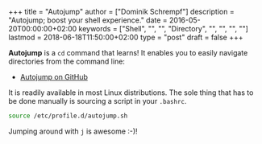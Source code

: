 +++
title = "Autojump"
author = ["Dominik Schrempf"]
description = "Autojump; boost your shell experience."
date = 2016-05-20T00:00:00+02:00
keywords = ["Shell", "", "", "Directory", "", "", "", ""]
lastmod = 2018-06-18T11:50:00+02:00
type = "post"
draft = false
+++

**Autojump** is a `cd` command that learns!  It enables you to easily
navigate directories from the command line:

-   [Autojump on GitHub](https://github.com/wting/autojump)

It is readily available in most Linux distributions.  The sole thing
that has to be done manually is sourcing a script in your `.bashrc`.

```sh
source /etc/profile.d/autojump.sh
```

Jumping around with `j` is awesome :-)!
